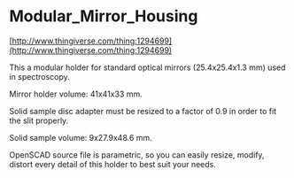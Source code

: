 # Modular_Mirror_Housing
[http://www.thingiverse.com/thing:1294699](http://www.thingiverse.com/thing:1294699)

This a modular holder for standard optical mirrors (25.4x25.4x1.3 mm) used in spectroscopy.

Mirror holder volume: 41x41x33 mm.

Solid sample disc adapter must be resized to a factor of 0.9 in order to fit the slit properly.

Solid sample volume: 9x27.9x48.6 mm.

OpenSCAD source file is parametric, so you can easily resize, modify, distort every detail of this holder to best suit your needs.
